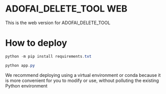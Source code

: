 # ADOFAI_DELETE_TOOL WEB

This is the web version for ADOFAI_DELETE_TOOL

# How to deploy
```powershell
python -m pip install requirements.txt

python app.py 
```

We recommend deploying using a virtual environment or conda because it is more convenient for you to modify or use, without polluting the existing Python environment